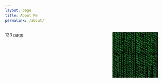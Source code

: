 ```yaml
---
layout: page
title: About Me
permalink: /about/
---
```


<img src="/resources/1.jpeg" style="float:right;width:150px">

123
[page](/speaking/)
